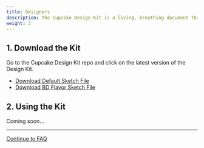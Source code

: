 ```yaml
---
title: Designers
description: The Cupcake Design Kit is a living, breathing document that contains all of our visual assets (components, iconography, color palettes, grids, etc).
weight: 3
---
```


## 1. Download the Kit

Go to the Cupcake Design Kit repo and click on the latest version of the Design Kit. 

- [Download Default Sketch File](https://sketch.cloud/s/YZwGE) 
- [Download BD Flavor Sketch File](https://sketch.cloud/s/qKgKk) 



## 2. Using the Kit

Coming soon...

---

<a class="c-btn-link c-pull-right" href="{{ site.url }}{{ site.baseurl }}/content/getting-started/faq/">
 Continue to FAQ <i class="fa fa-arrow-right"></i>
</a>